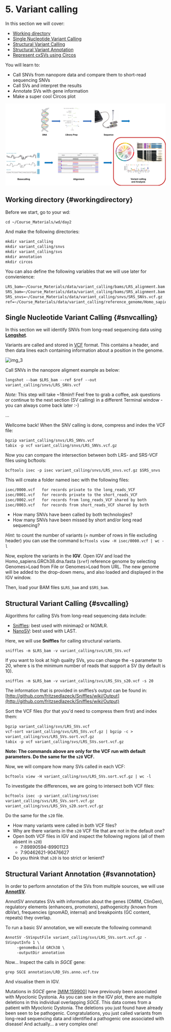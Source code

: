 # 5. Variant calling

In this section we will cover:

- [Working directory](#workingdirectory)
- [Single Nucleotide Variant Calling](#snvcalling)
- [Structural Variant Calling](#svcalling)
- [Structural Variant Annotation](#svannotation)
- [Represent cxSVs using Circos](#circos)

You will learn to:

- Call SNVs from nanopore data and compare them to short-read sequencing SNVs
- Call SVs and interpret the results
- Annotate SVs with gene information
- Make a super cool Circos plot

<img src="//raw.githubusercontent.com/who-blackbird/who-blackbird.github.io/master/images/vcalling_schema.png" alt="vcalling" class="inline"/>

## Working directory {#workingdirectory}

Before we start, go to your wd:

```
cd ~/Course_Materials/wd/day2
```

And make the following directories:

```
mkdir variant_calling
mkdir variant_calling/snvs
mkdir variant_calling/svs
mkdir annotation
mkdir circos
```

You can also define the following variables that we will use later for convienience:

```
LRS_bam=~/Course_Materials/data/variant_calling/bams/LRS_alignment.bam
SRS_bam=~/Course_Materials/data/variant_calling/bams/SRS_alignment.bam
SRS_snvs=~/Course_Materials/data/variant_calling/snvs/SRS_SNVs.vcf.gz
ref=~/Course_Materials/data/variant_calling/reference_genome/Homo_sapiens.GRCh38.dna.fasta
```

## Single Nucleotide Variant Calling {#snvcalling}

In this section we will identify SNVs from long-read sequencing data using [**Longshot**](https://github.com/pjedge/longshot).

Variants are called and stored in [VCF](http://samtools.github.io/hts-specs/VCFv4.2.pdf) format. This contains a header, and then data lines each containing information about a position in the genome.

<img src="//raw.githubusercontent.com/who-blackbird/who-blackbird.github.io/master/images/vcf.png" alt="img_3" class="inline"/>

Call SNVs in the nanopore aligment example as below:

```
longshot --bam $LRS_bam --ref $ref --out variant_calling/snvs/LRS_SNVs.vcf
```

_Note:_ This step will take ~18min!! Feel free to grab a coffee, ask questions or continue to the next section (SV calling) in a different Terminal window - you can always come back later :-)

...

Wellcome back! When the SNV calling is done, compress and index the VCF file:

```
bgzip variant_calling/snvs/LRS_SNVs.vcf
tabix -p vcf variant_calling/snvs/LRS_SNVs.vcf.gz
```

Now you can compare the intersection between both LRS- and SRS-VCF files using bcftools:

```
bcftools isec -p isec variant_calling/snvs/LRS_snvs.vcf.gz $SRS_snvs
```

This will create a folder named isec with the following files:

```
isec/0000.vcf   for records private to the long_reads_VCF
isec/0001.vcf   for records private to the short_reads_VCF
isec/0002.vcf   for records from long_reads_VCF shared by both
isec/0003.vcf   for records from short_reads_VCF shared by both
```

- How many SNVs have been called by both technologies?
- How many SNVs have been missed by short and/or long read sequencing?

_Hint:_ to count the number of variants (= number of rows in file excluding header) you can use the command `bcftools view -H isec/0000.vcf | wc -l`

Now, explore the variants in the **IGV**. Open IGV and load the Homo_sapiens.GRCh38.dna.fasta (`$ref`) reference genome by selecting Genomes>Load from File or Genomes>Load from URL. The new genome will be added to the drop-down menu, and also loaded and displayed in the IGV window.

Then, load your BAM files `$LRS_bam` and `$SRS_bam`.

## Structural Variant Calling {#svcalling}

Algorithms for calling SVs from long-read sequencing data include:

- [Sniffles](http://github.com/fritzsedlazeck/Sniffles): best used with minimap2 or NGMLR.
- [NanoSV](http://github.com/philres/ngmlr): best used with LAST.

Here, we will use **Sniffles** for calling structural variants.

```
sniffles -m $LRS_bam -v variant_calling/svs/LRS_SVs.vcf
```

If you want to look at high quality SVs, you can change the -s parameter to 20, where s is the minimum number of reads that support a SV (by default is 10).

```
sniffles -m $LRS_bam -v variant_calling/svs/LRS_SVs_s20.vcf -s 20
```

The information that is provided in sniffles’s output can be found in:
[http://github.com/fritzsedlazeck/Sniffles/wiki/Output](http://github.com/fritzsedlazeck/Sniffles/wiki/Output)

Sort the VCF files (for that you'd need to compress them first) and index them:

```
bgzip variant_calling/svs/LRS_SVs.vcf
vcf-sort variant_calling/svs/LRS_SVs.vcf.gz | bgzip -c > variant_calling/svs/LRS_SVs.sort.vcf.gz
tabix -p vcf variant_calling/svs/LRS_SVs.sort.vcf.gz
```

**Note: The commands above are only for the VCF run with default parameters. Do the same for the `s20` VCF.**

Now, we will compare how many SVs called in each VCF:

```
bcftools view -H variant_calling/svs/LRS_SVs.sort.vcf.gz | wc -l
```

To investigate the differences, we are going to intersect both VCF files:

```
bcftools isec -p variant_calling/svs/isec variant_calling/svs/LRS_SVs.sort.vcf.gz variant_calling/svs/LRS_SVs_s20.sort.vcf.gz
```

Do the same for the `s20` file.

- How many variants were called in both VCF files?
- Why are there variants in the `s20` VCF file that are not in the default one?
- Open both VCF files in IGV and inspect the following regions (all of them absent in `s20`)
  - 7:89890594-89901123
  - 7:90462621-90476627
- Do you think that `s20` is too strict or lenient?

## Structural Variant Annotation {#svannotation}

In order to perform annotation of the SVs from multiple sources, we will use [**AnnotSV**](https://lbgi.fr/AnnotSV).

AnnotSV annotates SVs with information about the genes (OMIM, ClinGen), regulatory elements (enhancers, promoters), pathogenicity (known from dbVar), frequencies (gnomAD, internal) and breakpoints (GC content, repeats) they overlap.

To run a basic SV annotation, we will execute the following command:

```
AnnotSV -SVinputFile variant_calling/svs/LRS_SVs.sort.vcf.gz -SVinputInfo 1 \
     -genomeBuild GRCh38 \
     -outputDir annotation
```

Now... Inspect the calls in _SGCE_ gene:

```
grep SGCE annotation/LRD_SVs.anno.vcf.tsv
```

And visualise them in IGV.

Mutations in _SGCE_ gene [[MIM:159900]](https://www.omim.org/entry/159900) have previously been associated with Myoclonic Dystonia. As you can see in the IGV plot, there are multiple deletions in this individual overlapping _SGCE_. This data comes from a patient with Myoclonic Dystonia. The deletions you just found have already been seen to be pathogenic. Congratulations, you just called variants from long-read sequencing data and identified a pathogenic one associated with disease! And actually... a very complex one!
